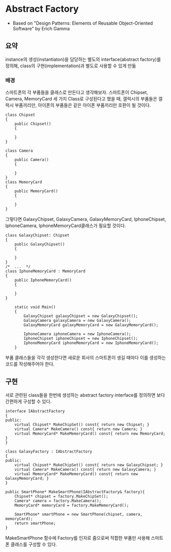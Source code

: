 # Abstract Factory
- Based on "Design Patterns: Elements of Reusable Object-Oriented Software" by Erich Gamma

## 요약
instance의 생성(instantiaton)을 담당하는 별도의 interface(abstract factory)를 정의해, class의 구현(implementation)과 별도로 사용할 수 있게 만듦

### 배경
스마트폰의 각 부품들을 클래스로 만든다고 생각해보자.
스마트폰이 Chipset, Camera, MemoryCard 세 가지 Class로 구성된다고 했을 때,
갤럭시의 부품들은 갤럭시 부품끼리만, 아이폰의 부품들은 같은 아이폰 부품끼리만 호환이 될 것이다.

```
class Chipset
{
    public Chipset()
    {
            
    }
}

class Camera
{
    public Camera()
    {
            
    }
}
class MemoryCard
{
    public MemoryCard()
    {
        
    }
}
```
그렇다면 GalaxyChipset, GalaxyCamera, GalaxyMemoryCard, IphoneChipset, IphoneCamera, IphoneMemoryCard클래스가 필요할 것이다. 
```
class GalaxyChipset: Chipset
{
    public GalaxyChipset()
    {
            
    }
}
/*  ...  */
class IphoneMemoryCard : MemoryCard
{
    public IphoneMemoryCard()
    {
        
    }
}
```
```
    static void Main()
    {
        GalaxyChipset galaxyChipset = new GalaxyChipset();
        GalaxyCamera galaxyCamera = new GalaxyCamera();
        GalaxyMemoryCard galaxyMemoryCard = new GalaxyMemoryCard();

        IphoneCamera iphoneCamera = new IphoneCamera();
        IphoneChipset iphoneChipset = new IphoneChipset();
        IphoneMemoryCard iphoneMemoryCard = new IphoneMemoryCard();
    }
```
부품 클래스들을 각각 생성한다면 새로운 회사의 스마트폰이 생길 때마다 이를 생성하는 코드를 작성해주어야 한다.

## 구현
서로 관련된 class들을 한번에 생성하는 abstract factory interface를 정의하면 보다 간편하게 구성할 수 있다.
```
interface IAbstractFactory
{
public:
    virtual Chipset* MakeChipSet() const{ return new Chipset; }
    virtual Camera* MakeCamera() const{ return new Camera; }
    virtual MemoryCard* MakeMemoryCard() const{ return new MemoryCard; }
}

class GalaxyFactory : IAbstractFactory
{
public:
    virtual Chipset* MakeChipSet() const{ return new GalaxyChipset; }
    virtual Camera* MakeCamera() const{ return new GalaxyCamera; }
    virtual MemoryCard* MakeMemoryCard() const{ return new GalaxyMemoryCard; }
}

public SmartPhone* MakeSmartPhone(IAbstractFactory& factory){
    Chipset* chipset = factory.MakeChipSet();
    Camera* camera = factory.MakeCamera();
    MemoryCard* memoryCard = factory.MakeMemoryCard();
    
    SmartPhone* smartPhone = new SmartPhone(chipset, camera, memoryCard);
    return smartPhone;
}
```
MakeSmartPhone 함수에 Factory를 인자로 줌으로써 적합한 부품만 사용해 스마트폰 클래스를 구성할 수 있다.
